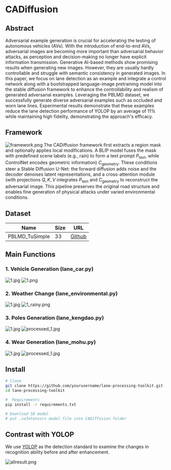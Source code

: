 # CADiffusion

## Abstract
Adversarial example generation is crucial for accelerating 
the testing of autonomous vehicles (AVs). 
With the introduction of end-to-end AVs, 
adversarial images are becoming more important than 
adversarial behavior attacks, as perception and decision-making 
no longer have explicit information transmission. Generative 
AI-based methods show promising results when generating new images.
However, they are usually hardly controllable and struggle with 
semantic consistency in generated images. In this paper, 
we focus on lane detection as an example and integrate a control 
network along with a bootstrapped language-image pretraining model
into the stable diffusion framework to enhance the controllability 
and realism of generated adversarial examples. Leveraging the 
PBLMD dataset, we successfully generate diverse adversarial 
examples such as occluded and worn lane lines. Experimental 
results demonstrate that these examples reduce the lane detection 
performance of YOLOP by an average of 11\% while maintaining high 
fidelity, demonstrating the approach's efficacy. 

## Framework
![framework.png](framework.png)
The CADiffusion framework first extracts a region mask and optionally 
applies local modifications. A BLIP model fuses the mask with 
predefined scene labels (e.g., rain) to form a text prompt 
$P_{\text{text}}$, while ControlNet encodes geometric 
information) $C_{\text{geometry}}$. These conditions steer a 
Stable Diffusion U-Net: the forward diffusion adds noise and the 
decoder denoises latent representations, and a cross-attention 
module (with projections $Q,K,V$ integrates $P_{\text{text}}$ 
and $C_{\text{geometry}}$ to reconstruct the adversarial image. 
This pipeline preserves the original road structure and enables 
fine generation of physical attacks under varied environmental 
conditions.

## Dataset
| Name           | Size | URL                                                                            |
|----------------|------|--------------------------------------------------------------------------------|
| PBLMD_TuSimple | 33   | [Github](https://github.com/ADSafetyJointLab/PBLMD/tree/main/dataset/TuSimple) |
## Main Functions

### 1. Vehicle Generation (lane_car.py)
![1.jpg](images%2F1.jpg) ![1.png](car%2F1.png)

### 2. Weather Change (lane_environmental.py)
![1.jpg](images%2F1.jpg) ![1_rainy.png](rainy%2F1_rainy.png)
### 3. Poles Generation (lane_kengdao.py)
![1.jpg](images%2F1.jpg) ![processed_1.jpg](kengdao%2Fprocessed_1.jpg)
### 4. Wear Generation (lane_mohu.py)
![1.jpg](images%2F1.jpg) ![processed_1.jpg](mosun%2Fprocessed_1.jpg)


## Install
```bash
# Clone
git clone https://github.com/yourusername/lane-processing-toolkit.git
cd lane-processing-toolkit

#  Requirements
pip install -r requirements.txt

# Download SD model
# put .safetensors model file into CADiffusion folder
```
## Contrast with YOLOP

We use [YOLOP](https://github.com/hustvl/YOLOP) as the detection standard to examine the changes 
in recognition ability before and after enhancement.

![allresult.png](allresult.png)
